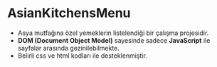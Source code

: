 # AsianKitchensMenu
- Asya mutfağına özel yemeklerin listelendiği bir çalışma projesidir.
- __DOM (Document Object Model)__ sayesinde sadece __JavaScript__ ile sayfalar arasında gezinilebilmekte. 
- Belirli css ve html kodları ile desteklenmiştir.
